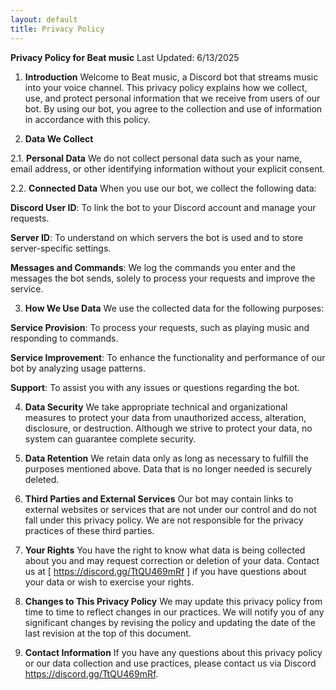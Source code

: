 ```yaml
---
layout: default
title: Privacy Policy
---
```

**Privacy Policy for Beat music**
Last Updated: 6/13/2025

1. **Introduction**
Welcome to Beat music, a Discord bot that streams music into your voice channel. This privacy policy explains how we collect, use, and protect personal information that we receive from users of our bot. By using our bot, you agree to the collection and use of information in accordance with this policy.

2. **Data We Collect**

2.1. **Personal Data**
We do not collect personal data such as your name, email address, or other identifying information without your explicit consent.

2.2. **Connected Data**
When you use our bot, we collect the following data:

**Discord User ID**: To link the bot to your Discord account and manage your requests.

**Server ID**: To understand on which servers the bot is used and to store server-specific settings.

**Messages and Commands**: We log the commands you enter and the messages the bot sends, solely to process your requests and improve the service.

3. **How We Use Data**
We use the collected data for the following purposes:

**Service Provision**: To process your requests, such as playing music and responding to commands.

**Service Improvement**: To enhance the functionality and performance of our bot by analyzing usage patterns.

**Support**: To assist you with any issues or questions regarding the bot.

4. **Data Security**
We take appropriate technical and organizational measures to protect your data from unauthorized access, alteration, disclosure, or destruction. Although we strive to protect your data, no system can guarantee complete security.

5. **Data Retention**
We retain data only as long as necessary to fulfill the purposes mentioned above. Data that is no longer needed is securely deleted.

6. **Third Parties and External Services**
Our bot may contain links to external websites or services that are not under our control and do not fall under this privacy policy. We are not responsible for the privacy practices of these third parties.

7. **Your Rights**
You have the right to know what data is being collected about you and may request correction or deletion of your data. Contact us at [ https://discord.gg/TtQU469mRf ] if you have questions about your data or wish to exercise your rights.

8. **Changes to This Privacy Policy**
We may update this privacy policy from time to time to reflect changes in our practices. We will notify you of any significant changes by revising the policy and updating the date of the last revision at the top of this document.

9. **Contact Information**
If you have any questions about this privacy policy or our data collection and use practices, please contact us via Discord https://discord.gg/TtQU469mRf.
